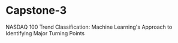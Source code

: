 # Capstone-3
NASDAQ 100 Trend Classification: Machine Learning's Approach to Identifying Major Turning Points
